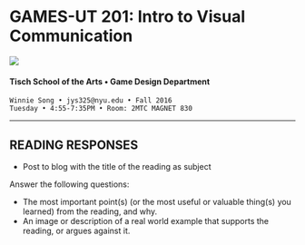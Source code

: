 # GAMES-UT 201: Intro to Visual Communication

![](http://www.fusionfilmfestival.com/wp-content/uploads/2013/01/tisch-logo-left.png)

#### Tisch School of the Arts • Game Design Department

    Winnie Song • jys325@nyu.edu • Fall 2016
    Tuesday • 4:55-7:35PM • Room: 2MTC MAGNET 830

---


## READING RESPONSES

* Post to blog with the title of the reading as subject

Answer the following questions:
* The most important point(s) (or the most useful or valuable thing(s) you learned) from the reading, and why.
* An image or description of a real world example that supports the reading, or argues against it.


